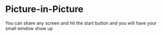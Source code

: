 # Picture-in-Picture
You can share any screen and hit the start button and you will have your small window show up 
